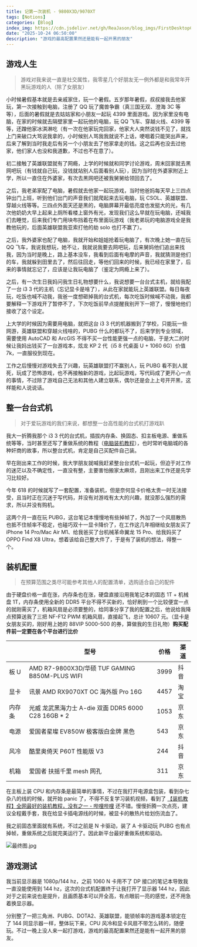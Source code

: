 ```yaml
---
title: 记第一次装机 - 9800X3D/9070XT
tags: [Notions]
categories: [Blog]
index_img: https://cdn.jsdelivr.net/gh/ReaJason/blog_imgs/FirstDesktopComputer_index_img.png
date: "2025-10-24 06:50:00"
description: "游戏的最高配置果然还是能有一起开黑的朋友"
---
```


## 游戏人生

> 游戏对我来说一直是社交属性，我零星几个好朋友无一例外都是和我常年开黑玩游戏的人（除了女朋友）

小时候暑假基本就是去亲戚家住，玩一个暑假。五岁那年暑假，叔叔接我去他家玩，第一次接触到电脑，注册了 QQ 玩了魔兽争霸（真三国无双、澄海 3C 等等），后面的暑假就是去姑姑家和小朋友一起玩 4399 里面游戏。因为家里没有电脑，在家的时候就去隔壁家里一起玩他的电脑，玩 QQ 飞车、穿越火线、4399 等等，还蹭他家冰淇淋吃（有一次在他家玩完回家，他家大人突然说钱不见了，就找上门来破口大骂说我拿的，小时候别人骂我我就说不上话，哽咽着只能哭出声来，后来了解到当时我走后有另一个小朋友去了他家拿走的钱。这之后再也没去过他家，他们家人也没和我道歉，不过也不在意了）。

初二接触了英雄联盟就有了网瘾，上学的时候就和同学讨论游戏，周末回家就去黑网吧玩（有钱就自己玩，没钱就站别人后面看别人玩），因为当时在外婆家附近上学，所以一直住在外婆家，有次去黑网吧还被我舅舅给领回去了。

之后，我老弟家配了电脑，暑假就去他家一起玩游戏，当时他爸妈每天早上三四点钟出门上班，听到他们出门的声音我们就爬起来去玩电脑，玩 CSOL、英雄联盟、穿越火线等等。三四点外面天还是黑的，电脑屏幕开最低亮度也发挺大的光，有几次他奶奶大早上起来上厕所看楼上窗外有光，发现我们这么早就在玩电脑，还喊我们去睡觉，后来我们专门用块布挡着在布里面玩游戏（我老弟玩的电脑游戏全是我教他玩的，后面英雄联盟我亚索打他的劫 solo 也打不赢了）。

之后，我外婆家也配了电脑，我就开始和姐姐抢着玩电脑了，有次晚上她一直在玩 QQ 飞车，我说我想玩，她不让，我就说我要去网吧玩，后来舅妈他们追出来找我，因为当时是晚上，路上基本没车，我看到后面有电摩的声音，我就猜测是他们的车，我就躲到田里去了，然后往回走，等他们回来的时候，我已经在家里了，后来的事情就忘记了，应该是让我玩电脑了（鉴定为网瘾上来了）。

之后，有一次生日我妈问我生日礼物想要什么，我说想要一台台式主机，就给我配了一台 i3 3 代的主机（忘记显卡是啥了），从此在家就能玩上英雄联盟。每日每夜玩，吃饭也喊不动我，我爸一度想砸掉我的台式机，每次吃饭时候喊不动我，我都要解释一下游戏开了暂停不了，下次吃饭前早点提醒我别开下一把了，慢慢地他们接收了这个设定。

上大学的时候因为需要用电脑，就把这台 i3 3 代的机器搬到了学校，只能玩一些网游，英雄联盟和穿越火线啥的，PUBG 什么的都玩不了，后来学到专业领域，需要使用 AutoCAD 和 ArcGIS 不得不买一台性能更强一点的电脑，于是大二的时候让我妈出钱买了一台游戏本，炫龙 KP 2 代（i5 8 代桌面 U + 1060 6G）价值 7k，一直服役到现在。

工作之后慢慢对游戏失去了兴趣，玩英雄联盟打不赢别人，玩 PUBG 看不到人就死，玩成了恐怖游戏，也不再接触新的游戏，比起玩游戏，写代码成了更开心一点的事情，不过除了游戏自己无法和其他人建立联系，偶尔还是会上上号开开黑，这样能和人说说话。

## 整一台台式机

> 对于爱玩游戏的我们来说，都想整一台高性能的台式机打游戏趴

我大一折腾我那个 i3 3 代的台式机，插拔内存条、换固态、扣主板电源、重做系统等等，当时甚至还写了重做系统的教程（[电脑装机教程](https://mp.weixin.qq.com/s/IKlydowDHxplpeJ6h3wxeg)），也时常听电脑城的各种奸商的故事，所以整台式机，肯定是自己买配件自己装。

早在刚出来工作的时候，我大学朋友就喊我赶紧整台台式机一起玩，但迫于对工作的迷茫以及不确定性，一直没有整，主要害怕搬家太麻烦，且刚出来工作还是先学习比较好。

今年 618 的时候就写了一套配置，准备装机，但是奈何显卡价格太贵一时无法接受，且当时正在沉迷于写代码，并没有对游戏有太大的兴趣，就没那么强烈的需求，所以并没有购机。

这两个月一直在玩 PUBG，这台笔记本慢慢地有些掉帧了，外加了一个风扇散热也抵不住帧率不稳定，也碰巧双十一显卡降价了，在工作这几年相继给女朋友买了 iPhone 14 Pro/Mac Air M1、给我爸买了台机械革命翼龙 15 Pro、给我妈买了 OPPO Find X8 Ultra，想着该给自己整大件了，于是有了装机的想法，得整一个。

## 装机配置

> 在预算范围之类尽可能参考其他人的配置清单，选购适合自己的配件

由于硬盘价格一直在涨，内存条也在涨，硬盘直接沿用我笔记本的固态 1T + 机械盘 1T，内存条使用全新的 DDR5 平台不得不买新的，恰好刷到一个比较便宜一点的就刚需买了，机箱风扇是必须要整的，给同事分享了我的配置之后，他说给我降点预算送我了三把 NF-F12 PWM 机箱风扇，直接起飞，总计 10607 元。（显卡是女朋友买的，刚好用上她的 88VIP 5000-500 的券，算做我的生日礼物）**购买配件前一定要在各个平台进行比价**

|       | 型号      | 价格     |渠道     |
| ------------- | ------------- |------------- |------------- |
| 板 U | AMD R7-9800X3D/华硕 TUF GAMING B850M-PLUS WIFI |3999 |抖音 |
| 显卡 | 讯景 AMD RX9070XT OC 海外版 Pro 16G |4457|淘宝 |
| 内存条 | 光威 龙武黑海力士 A-die 双面 DDR5 6000 C28 16GB * 2 |1053 |京东 |
| 电源 | 爱国者星璨 EV850W 极客版白金牌 黑色 |543 |京东|
| 风冷 | 酷里奥倚天 P60T 性能版 V3 |244 |抖音 |
| 机箱 | 爱国者 扶摇千里 mesh 网孔 |311 |京东 |

在主板上装 CPU 和内存条是最简单的事情，不过在我打开电源盒包装，看到杂七杂八的线的时候，就开始 panic 了，不得不反复学习装机视频，看到了 [【装机教程】全网最好的装机教程，没有之一 - 哔哩哔哩](https://b23.tv/VOvwxNW) 还不错。慢慢折腾一次点亮，建议全程戴手套，我在给显卡插电源线的时候，被显卡的散热片给划伤流血了。

我之前固态里面就有系统，不过之前是 N 卡驱动，装了 A 卡驱动玩 PUBG 也有点掉帧，重做系统之后就完美运行了。因此新平台最好重做系统和驱动。

![最终图.jpg](https://cdn.jsdelivr.net/gh/ReaJason/blog_imgs/FirstDesktopComputer_img/result.jpg)

## 游戏测试

我当前显示器是 1080p/144 hz，之前 1060 N 卡用不了 DP 接口的笔记本导致我一直没能使用到 144 hz，这次的台式机配置终于让我打开了显示器 144 hz，因此对于之前来说也是提升，且画质基本可以开全高，有点眼前一亮的感觉，还不用急着换显示器。

分别整了一把三角洲、PUBG、DOTA2、英雄联盟，能锁帧率的游戏基本锁定在了 144 同显示器一样，整体玩下来，CPU 风冷和显卡风扇不带怎么转的，随便玩。不过一晚上没人来一起打游戏，游戏的最高配置果然还是能有一起开黑的朋友。
